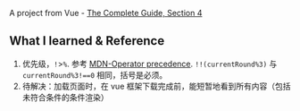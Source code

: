 A project from Vue - [The Complete Guide, Section 4](https://www.udemy.com/course/vuejs-2-the-complete-guide/)

## What I learned & Reference

1. 优先级，`!`>`%`. 参考 [MDN-Operator precedence](https://developer.mozilla.org/en-US/docs/Web/JavaScript/Reference/Operators/Operator_Precedence#table). `!!(currentRound%3)` 与 `currentRound%3!==0` 相同，括号是必须。
2. 待解决：加载页面时，在 vue 框架下载完成前，能短暂地看到所有内容（包括未符合条件的条件渲染）
